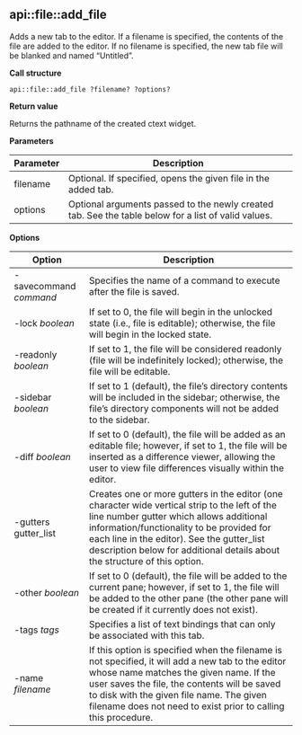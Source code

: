 ## api\::file\::add\_file

Adds a new tab to the editor.  If a filename is specified, the contents of the file are added to the editor.  If no filename is specified, the new tab file will be blanked and named “Untitled”.

**Call structure**

`api::file::add_file ?filename? ?options?`

**Return value**

Returns the pathname of the created ctext widget.

**Parameters**

| Parameter | Description |
| - | - |
| filename | Optional.  If specified, opens the given file in the added tab. |
| options | Optional arguments passed to the newly created tab. See the table below for a list of valid values. |

**Options**

| Option | Description |
| - | - |
| -savecommand _command_ | Specifies the name of a command to execute after the file is saved. |
| -lock _boolean_ | If set to 0, the file will begin in the unlocked state (i.e., file is editable); otherwise, the file will begin in the locked state. |
| -readonly _boolean_ | If set to 1, the file will be considered readonly (file will be indefinitely locked); otherwise, the file will be editable. |
| -sidebar _boolean_ | If set to 1 (default), the file’s directory contents will be included in the sidebar; otherwise, the file’s directory components will not be added to the sidebar. |
| -diff _boolean_ | If set to 0 (default), the file will be added as an editable file; however, if set to 1, the file will be inserted as a difference viewer, allowing the user to view file differences visually within the editor. |
| -gutters gutter\_list | Creates one or more gutters in the editor (one character wide vertical strip to the left of the line number gutter which allows additional information/functionality to be provided for each line in the editor).  See the gutter\_list description below for additional details about the structure of this option. |
| -other _boolean_ | If set to 0 (default), the file will be added to the current pane; however, if set to 1, the file will be added to the other pane (the other pane will be created if it currently does not exist). |
| -tags _tags_ | Specifies a list of text bindings that can only be associated with this tab. |
| -name _filename_ | If this option is specified when the filename is not specified, it will add a new tab to the editor whose name matches the given name. If the user saves the file, the contents will be saved to disk with the given file name. The given filename does not need to exist prior to calling this procedure. |


